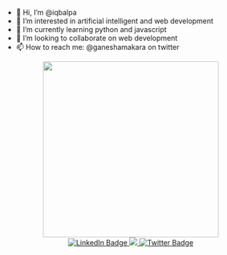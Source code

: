 - 👋 Hi, I’m @iqbalpa
- 👀 I’m interested in artificial intelligent and web development
- 🌱 I’m currently learning python and javascript
- 💞️ I’m looking to collaborate on web development
- 📫 How to reach me: @ganeshamakara on twitter

<div id="header" align="center">
  <img src="https://media.giphy.com/media/ICOgUNjpvO0PC/giphy.gif" width="350"/>
</div>

<div id="badges" align="center">
  <a href="https://www.linkedin.com/in/iqbalpahlevia/">
    <img src="https://img.shields.io/badge/LinkedIn-blue?style=for-the-badge&logo=linkedin&logoColor=white" alt="LinkedIn Badge"/>
  </a>
  <a href="https://www.instagram.com/integralization">
    <img src="https://img.shields.io/badge/Instagram-red?logo=instagram&logoColor=white&style=for-the-badge" />
  </a>
  <a href="https://www.twitter.com/iiiiiiiiiiqbal">
    <img src="https://img.shields.io/badge/Twitter-blue?style=for-the-badge&logo=twitter&logoColor=white" alt="Twitter Badge"/>
  </a>
</div>

<!---
iqbalpa/iqbalpa is a ✨ special ✨ repository because its `README.md` (this file) appears on your GitHub profile.
You can click the Preview link to take a look at your changes.
--->
